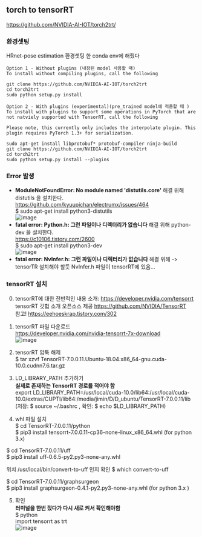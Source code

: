 ## torch to tensorRT
https://github.com/NVIDIA-AI-IOT/torch2trt/  

### 환경셋팅
HRnet-pose estimation 환경셋팅 한 conda env에 해줬다

    Option 1 - Without plugins (내장된 model 사용할 때)
    To install without compiling plugins, call the following

    git clone https://github.com/NVIDIA-AI-IOT/torch2trt
    cd torch2trt
    sudo python setup.py install

    Option 2 - With plugins (experimental)(pre_trained model에 적용할 때 )
    To install with plugins to support some operations in PyTorch that are not natviely supported with TensorRT, call the following

    Please note, this currently only includes the interpolate plugin. This plugin requires PyTorch 1.3+ for serialization.

    sudo apt-get install libprotobuf* protobuf-compiler ninja-build
    git clone https://github.com/NVIDIA-AI-IOT/torch2trt
    cd torch2trt
    sudo python setup.py install --plugins
  
### Error 발생
- **ModuleNotFoundError: No module named 'distutils.core'** 해결 위해 distutils 을 설치한다.  
https://github.com/kyuupichan/electrumx/issues/464  
$ sudo apt-get install python3-distutils  
![image](https://user-images.githubusercontent.com/56099627/84639400-49870600-af33-11ea-9e4f-7e00548ee30d.png)  
- **fatal error: Python.h: 그런 파일이나 디렉터리가 없습니다** 해결 위해 python-dev 을 설치한다.  
https://c10106.tistory.com/2600  
$ sudo apt-get install python3-dev  
![image](https://user-images.githubusercontent.com/56099627/84640256-653edc00-af34-11ea-8704-52afeb3585fc.png)  
- **fatal error: NvInfer.h: 그런 파일이나 디렉터리가 없습니다** 해결 위해 
-> tensorTR 설치해야 할듯 NvInfer.h 파일이 tensorRT에 있음...

### tensorRT 설치 
0. tensorRT에 대한 전반적인 내용 소개: https://developer.nvidia.com/tensorrt  
tensorRT 깃헙 소개 오픈소스 제공 https://github.com/NVIDIA/TensorRT  
참고! https://eehoeskrap.tistory.com/302  

1. tensorRT 파일 다운로드  
https://developer.nvidia.com/nvidia-tensorrt-7x-download  
![image](https://user-images.githubusercontent.com/56099627/84734958-3f214680-afdd-11ea-81f1-2c044a8be652.png)  

2. tensorRT 압툭 해제  
$ tar xzvf TensorRT-7.0.0.11.Ubuntu-18.04.x86_64-gnu.cuda-10.0.cudnn7.6.tar.gz  

3. LD_LIBRARY_PATH 추가하기  
**실제로 존재하는 TensorRT 경로를 적어야 함**  
export LD_LIBRARY_PATH=/usr/local/cuda-10.0/lib64:/usr/local/cuda-10.0/extras/CUPTI/lib64:/media/jimin/D/D_ubuntu/TensorRT-7.0.0.11/lib  
(저장: $ source ~/.bashrc , 확인: $ echo $LD_LIBRARY_PATH)  

4. whl 파일 설치  
$ cd TensorRT-7.0.0.11/python  
$ pip3 install tensorrt-7.0.0.11-cp36-none-linux_x86_64.whl (for python 3.x)  

$ cd TensorRT-7.0.0.11/uff  
$ pip3 install uff-0.6.5-py2.py3-none-any.whl  

위치 /usr/local/bin/convert-to-uff 인지 확인 $ which convert-to-uff  

$ cd TensorRT-7.0.0.11/graphsurgeon  
$ pip3 install graphsurgeon-0.4.1-py2.py3-none-any.whl (for python 3.x )  

5. 확인  
**터미널을 한번 껐다가 다시 새로 켜서 확인해야함**  
$ python  
import tensorrt as trt  
![image](https://user-images.githubusercontent.com/56099627/84746937-99c49d80-aff1-11ea-8c57-75fe706e2f0e.png)  


